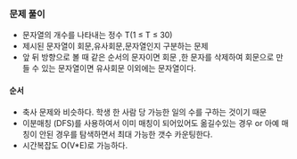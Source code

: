### 문제 풀이
- 문자열의 개수를 나타내는 정수 T(1 ≤ T ≤ 30)
- 제시된 문자열이 회문,유사회문,문자열인지 구분하는 문제
- 앞 뒤 방향으로 볼 때 같은 순서의 문자이면 회문 ,한 문자를 삭제하여 회문으로 만들 수 있는 문자열이면 유사회문 이외에는 문자열이다.

#### 순서
- 축사 문제와 비슷하다. 학생 한 사람 당 가능한 일의 수를 구하는 것이기 때문
- 이분매칭 (DFS)를 사용하여서 이미 매칭이 되어있어도 옮길수있는 경우 or 아예 매칭이 안된 경우를 탐색하면서 최대 가능한 갯수 카운팅한다.
- 시간복잡도 O(V*E)로 가능하다.


